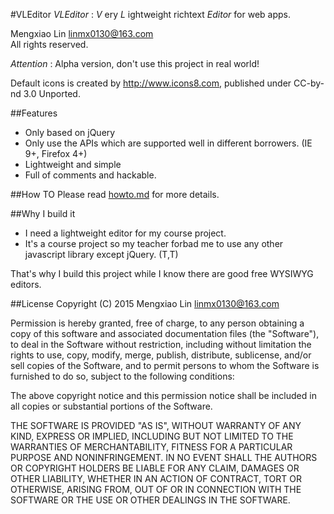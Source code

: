 #VLEditor
*VLEditor* : *V* ery *L* ightweight richtext *Editor* for web apps.

Mengxiao Lin <linmx0130@163.com><br/>
All rights reserved.

*Attention* : Alpha version, don't use this project in real world!

Default icons is created by http://www.icons8.com, published under CC-by-nd 3.0 Unported.

##Features
* Only based on jQuery
* Only use the APIs which are supported well in different borrowers. (IE 9+, Firefox 4+)
* Lightweight and simple
* Full of comments and hackable.

##How TO
Please read [howto.md](howto.md) for more details.

##Why I build it
* I need a lightweight editor for my course project.
* It's a course project so my teacher forbad me to use any other javascript library except jQuery. (T,T)

That's why I build this project while I know there are good free WYSIWYG editors.

##License
Copyright (C) 2015 Mengxiao Lin <linmx0130@163.com>

Permission is hereby granted, free of charge, to any person obtaining a copy of this software and associated documentation files (the "Software"), to deal in the Software without restriction, including without limitation the rights to use, copy, modify, merge, publish, distribute, sublicense, and/or sell copies of the Software, and to permit persons to whom the Software is furnished to do so, subject to the following conditions:

The above copyright notice and this permission notice shall be included in all copies or substantial portions of the Software.

THE SOFTWARE IS PROVIDED "AS IS", WITHOUT WARRANTY OF ANY KIND, EXPRESS OR IMPLIED, INCLUDING BUT NOT LIMITED TO THE WARRANTIES OF MERCHANTABILITY, FITNESS FOR A PARTICULAR PURPOSE AND NONINFRINGEMENT. IN NO EVENT SHALL THE AUTHORS OR COPYRIGHT HOLDERS BE LIABLE FOR ANY CLAIM, DAMAGES OR OTHER LIABILITY, WHETHER IN AN ACTION OF CONTRACT, TORT OR OTHERWISE, ARISING FROM, OUT OF OR IN CONNECTION WITH THE SOFTWARE OR THE USE OR OTHER DEALINGS IN THE SOFTWARE.
